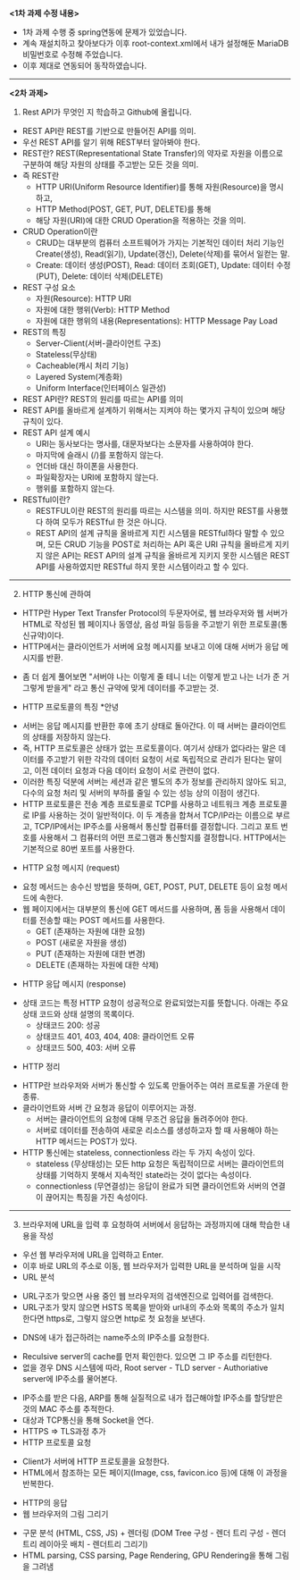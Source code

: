 **<1차 과제 수정 내용>**
 - 1차 과제 수행 중 spring연동에 문제가 있었습니다.
 - 계속 재설치하고 찾아보다가 이후 root-context.xml에서 내가 설정해둔 MariaDB 비밀번호로 수정해 주었습니다.
 - 이후 제대로 연동되어 동작하였습니다.

<hr/>

**<2차 과제>**

1.	Rest API가 무엇인 지 학습하고 Github에 올립니다.
  - REST API란 REST를 기반으로 만들어진 API를 의미. 
  - 우선 REST API를 알기 위해 REST부터 알아봐야 한다.
  - REST란? REST(Representational State Transfer)의 약자로 자원을 이름으로 구분하여 해당 자원의 상태를 주고받는 모든 것을 의미.
  - 즉 REST란 
    * HTTP URI(Uniform Resource Identifier)를 통해 자원(Resource)을 명시하고,
    * HTTP Method(POST, GET, PUT, DELETE)를 통해
    * 해당 자원(URI)에 대한 CRUD Operation을 적용하는 것을 의미.
  - CRUD Operation이란
    * CRUD는 대부분의 컴퓨터 소프트웨어가 가지는 기본적인 데이터 처리 기능인 Create(생성), Read(읽기), Update(갱신), Delete(삭제)를 묶어서 일컫는 말.
    * Create: 데이터 생성(POST), Read: 데이터 조회(GET), Update: 데이터 수정(PUT), Delete: 데이터 삭제(DELETE)
  - REST 구성 요소
    * 자원(Resource): HTTP URI
    * 자원에 대한 행위(Verb): HTTP Method
    * 자원에 대한 행위의 내용(Representations): HTTP Message Pay Load
  - REST의 특징
    * Server-Client(서버-클라이언트 구조)
    * Stateless(무상태)
    * Cacheable(캐시 처리 기능)
    * Layered System(계층화)
    * Uniform Interface(인터페이스 일관성)
  - REST API란? REST의 원리를 따르는 API를 의미
  - REST API를 올바르게 설계하기 위해서는 지켜야 하는 몇가지 규칙이 있으며 해당 규칙이 있다.
  - REST API 설계 예시
    * URI는 동사보다는 명사를, 대문자보다는 소문자를 사용하여야 한다.
    * 마지막에 슬래시 (/)를 포함하지 않는다.
    * 언더바 대신 하이폰을 사용한다.
    * 파일확장자는 URI에 포함하지 않는다.
    * 행위를 포함하지 않는다.
  - RESTful이란?
    * RESTFUL이란 REST의 원리를 따르는 시스템을 의미. 하지만 REST를 사용했다 하여 모두가 RESTful 한 것은 아니다.
    * REST API의 설계 규칙을 올바르게 지킨 시스템을 RESTful하다 말할 수 있으며, 모든 CRUD 기능을 POST로 처리하는 API 혹은 URI 규칙을 올바르게 지키지 않은 API는 REST API의 설계 규칙을 올바르게 지키지 못한 시스템은 REST API를 사용하였지만 RESTful 하지 못한 시스템이라고 할 수 있다.

<hr/>

2.	HTTP 통신에 관하여
- HTTP란 Hyper Text Transfer Protocol의 두문자어로, 웹 브라우저와 웹 서버가 HTML로 작성된 웹 페이지나 동영상, 음성 파일 등등을 주고받기 위한 프로토콜(통신규약)이다.
-	HTTP에서는 클라이언트가 서버에 요청 메시지를 보내고 이에 대해 서버가 응답 메시지를 반환.
  *	좀 더 쉽게 풀어보면 "서버야 나는 이렇게 줄 테니 너는 이렇게 받고 나는 너가 준 거 그렇게 받을게" 라고 통신 규약에 맞게 데이터를 주고받는 것.
-	HTTP 프로토콜의 특징
  *안녕
  * 서버는 응답 메시지를 반환한 후에 초기 상태로 돌아간다. 이 때 서버는 클라이언트의 상태를 저장하지 않는다.
  * 즉, HTTP 프로토콜은 상태가 없는 프로토콜이다. 여기서 상태가 없다라는 말은 데이터를 주고받기 위한 각각의 데이터 요청이 서로 독립적으로 관리가 된다는 말이고, 이전 데이터 요청과 다음 데이터 요청이 서로 관련이 없다.
  * 이러한 특징 덕분에 서버는 세션과 같은 별도의 추가 정보를 관리하지 않아도 되고, 다수의 요청 처리 및 서버의 부하를 줄일 수 있는 성능 상의 이점이 생긴다.
  * HTTP 프로토콜은 전송 계층 프로토콜로 TCP를 사용하고 네트워크 계층 프로토콜로 IP를 사용하는 것이 일반적이다.
이 두 계층을 합쳐서 TCP/IP라는 이름으로 부르고, TCP/IP에서는 IP주소를 사용해서 통신할 컴퓨터를 결정합니다. 그리고 포트 번호를 사용해서 그 컴퓨터의 어떤 프로그램과 통신할지를 결정합니다. HTTP에서는 기본적으로 80번 포트를 사용한다.
-	HTTP 요청 메시지 (request)
  * 요청 메서드는 송수신 방법을 뜻하며, GET, POST, PUT, DELETE 등이 요청 메서드에 속한다.
  * 웹 페이지에서는 대부분의 통신에 GET 메서드를 사용하며, 폼 등을 사용해서 데이터를 전송할 때는 POST 메서드를 사용한다.
    +	GET (존재하는 자원에 대한 요청)
    +	POST (새로운 자원을 생성)
    +	PUT (존재하는 자원에 대한 변경)
    +	DELETE (존재하는 자원에 대한 삭제)
-	HTTP 응답 메시지 (response)
  * 상태 코드는 특정 HTTP 요청이 성공적으로 완료되었는지를 뜻합니다. 아래는 주요 상태 코드와 상태 설명의 목록이다.
    +	상태코드 200: 성공
    +	상태코드 401, 403, 404, 408: 클라이언트 오류
    +	상태코드 500, 403: 서버 오류
-	HTTP 정리
  * HTTP란 브라우저와 서버가 통신할 수 있도록 만들어주는 여러 프로토콜 가운데 한 종류. 
  * 클라이언트와 서버 간 요청과 응답이 이루어지는 과정.
    +	서버는 클라이언트의 요청에 대해 무조건 응답을 돌려주어야 한다.
    +	서버로 데이터를 전송하여 새로운 리소스를 생성하고자 할 때 사용해야 하는 HTTP 메서드는 POST가 있다.
  * HTTP 통신에는 stateless, connectionless 라는 두 가지 속성이 있다.
    +	stateless (무상태성)는 모든 http 요청은 독립적이므로 서버는 클라이언트의 상태를 기억하지 못해서 지속적인 state라는 것이 없다는 속성이다.
    +	connectionless (무연결성)는 응답이 완료가 되면 클라이언트와 서버의 연결이 끊어지는 특징을 가진 속성이다.

<hr/>

3.	브라우저에 URL을 입력 후 요청하여 서버에서 응답하는 과정까지에 대해 학습한 내용을 작성
-	우선 웹 부라우저에 URL을 입력하고 Enter.
-	이후 바로 URL의 주소로 이동, 웹 브라우저가 입력한 URL을 분석하며 일을 시작
-	URL 분석
  * URL구조가 맞으면 사용 중인 웹 브라우저의 검색엔진으로 입력어를 검색한다.
  * URL구조가 맞지 않으면 HSTS 목록을 받아와 url내의 주소와 목록의 주소가 일치한다면 https로, 그렇지 않으면 http로 첫 요청을 보낸다.
-	DNS에 내가 접근하려는 name주소의 IP주소를 요청한다.
  * Reculsive server의 cache를 먼저 확인한다. 있으면 그 IP 주소를 리턴한다.
  * 없을 경우 DNS 시스템에 따라, Root server - TLD server - Authoriative server에 IP주소를 물어본다.
-	IP주소를 받은 다음, ARP를 통해 실질적으로 내가 접근해야할 IP주소를 할당받은 것의 MAC 주소를 추적한다.
-	대상과 TCP통신을 통해 Socket을 연다.
-	HTTPS => TLS과정 추가
-	HTTP 프로토콜 요청
  * Client가 서버에 HTTP 프로토콜을 요청한다.
  * HTML에서 참조하는 모든 페이지(Image, css, favicon.ico 등)에 대해 이 과정을 반복한다.
-	HTTP의 응답
-	웹 브라우저의 그림 그리기
  *	구문 분석 (HTML, CSS, JS) + 렌더링 (DOM Tree 구성 - 렌더 트리 구성 - 렌더트리 레이아웃 배치 - 렌더트리 그리기)
  *	HTML parsing, CSS parsing, Page Rendering, GPU Rendering을 통해 그림을 그려냄
